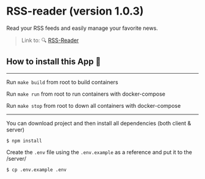 # RSS-reader (version 1.0.3)
Read your RSS feeds and easily manage your favorite news.

> Link to: 🔍 [RSS-Reader](http://rss-reader.speaking.odessa.ua)

## How to install this App  🚀

---
Run `make build` from root to build containers

Run `make run` from root to run containers with docker-compose

Run `make stop` from root to down all containers with docker-compose

---

You can download project and then install all dependencies (both client & server)
```
$ npm install
```

Create the `.env` file using the `.env.example` as a reference and put it to the /server/
```
$ cp .env.example .env
```
